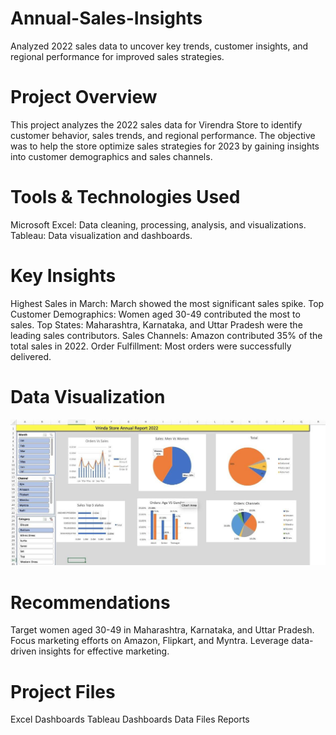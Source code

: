 # Annual-Sales-Insights
Analyzed 2022 sales data to uncover key trends, customer insights, and regional performance for improved sales strategies.

# Project Overview
This project analyzes the 2022 sales data for Virendra Store to identify customer behavior, sales trends, and regional performance. The objective was to help the store optimize sales strategies for 2023 by gaining insights into customer demographics and sales channels.

# Tools & Technologies Used
Microsoft Excel: Data cleaning, processing, analysis, and visualizations.
Tableau: Data visualization and dashboards.

# Key Insights
Highest Sales in March: March showed the most significant sales spike.
Top Customer Demographics: Women aged 30-49 contributed the most to sales.
Top States: Maharashtra, Karnataka, and Uttar Pradesh were the leading sales contributors.
Sales Channels: Amazon contributed 35% of the total sales in 2022.
Order Fulfillment: Most orders were successfully delivered.

# Data Visualization
![image alt](https://github.com/amneet601/Annual-Sales-Insights/blob/9420bb2e0f407ff342a9057dcfd341343297a7bb/WhatsApp%20Image%202025-03-19%20at%204.36.17%20AM%20(1).jpeg?raw==true)

# Recommendations
Target women aged 30-49 in Maharashtra, Karnataka, and Uttar Pradesh.
Focus marketing efforts on Amazon, Flipkart, and Myntra.
Leverage data-driven insights for effective marketing.

# Project Files
Excel Dashboards
Tableau Dashboards
Data Files
Reports


